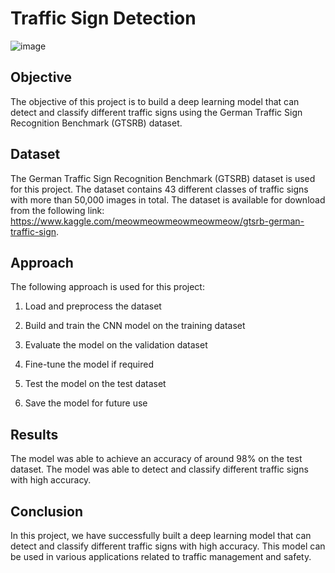 # Traffic Sign Detection

![image](https://user-images.githubusercontent.com/93007427/165225188-a7e84a06-38c6-4456-8973-81072bb1817b.png)

## Objective
The objective of this project is to build a deep learning model that can detect and classify different traffic signs using the German Traffic Sign Recognition Benchmark (GTSRB) dataset.

## Dataset
The German Traffic Sign Recognition Benchmark (GTSRB) dataset is used for this project. The dataset contains 43 different classes of traffic signs with more than 50,000 images in total. The dataset is available for download from the following link: https://www.kaggle.com/meowmeowmeowmeowmeow/gtsrb-german-traffic-sign.

## Approach
The following approach is used for this project:

1. Load and preprocess the dataset

2. Build and train the CNN model on the training dataset

3. Evaluate the model on the validation dataset

4. Fine-tune the model if required

5. Test the model on the test dataset

6. Save the model for future use


## Results
The model was able to achieve an accuracy of around 98% on the test dataset. The model was able to detect and classify different traffic signs with high accuracy.


## Conclusion
In this project, we have successfully built a deep learning model that can detect and classify different traffic signs with high accuracy. This model can be used in various applications related to traffic management and safety.
